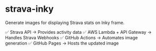 # strava-inky
Generate images for displaying Strava stats on Inky frame.

✅ Strava API → Provides activity data
✅ AWS Lambda + API Gateway → Handles Strava Webhooks
✅ GitHub Actions → Automates image generation
✅ GitHub Pages → Hosts the updated image
